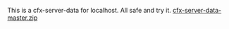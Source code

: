 This is a cfx-server-data for localhost. All safe and try it.
[cfx-server-data-master.zip](https://github.com/Mumija107/Mumija107/files/6269207/cfx-server-data-master.zip)
